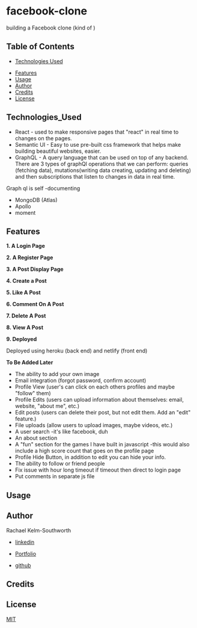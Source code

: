 # facebook-clone
building a Facebook clone (kind of )

## Table of Contents
* [Technologies Used](Technologies_Used)
<!-- * [Deployed Site](Deployed) -->
* [Features](Features)
* [Usage](Usage)
* [Author](Author)
* [Credits](Credits)
* [License](License)

## Technologies_Used

* React - used to make responsive pages that "react" in real time to changes on the pages.
* Semantic UI - Easy to use pre-built css framework that helps make building beautiful websites, easier.
* GraphQL - A query language that can be used on top of any backend. There are 3 types of graphQl operations that we can perform: queries (fetching data), mutations(writing data creating, updating and deleting) and then subscriptions that listen to changes in data in real time.

Graph ql is self -documenting

* MongoDB (Atlas)
* Apollo
* moment

## Features 
__1. A Login Page__

__2. A Register Page__

__3. A Post Display Page__

__4. Create a Post__

__5. Like A Post__

__6. Comment On A Post__

__7. Delete A Post__

__8. View A Post__

__9. Deployed__

Deployed using heroku (back end) and netlify (front end)

<!-- could use goolge cloud services or aws for back end too -->

 __To Be Added Later__
 
* The ability to add your own image
* Email integration (forgot password, confirm account) 
* Profile View (user's can click on each others profiles and maybe "follow" them)
* Profile Edits (users can upload information about themselves: email, website, "about me", etc.) 
* Edit posts (users can delete their post, but not edit them. Add an "edit" feature.) 
* File uploads (allow users to upload images, maybe videos, etc.)
* A user search -it's like facebook, duh
* An about section
* A "fun" section for the games I have built in javascript -this would also include a high score count that goes on the profile page
* Profile Hide Button, in addition to edit you can hide your info. 
* The ability to follow or friend people
* Fix issue with hour long timeout if timeout then direct to login page
* Put comments in separate js file

## Usage

## Author 
Rachael Kelm-Southworth

* [linkedin](https://www.linkedin.com/in/rachael-kelm-southworth-87a3831b3) 

* [Portfolio](https://rksouth.github.io/Portfolio/ )

* [github](https://github.com/RKSouth/)

 ## Credits



## License
[MIT](https://choosealicense.com/licenses/mit/)
<!-- 
Consider Adding the following
* Email integration (forgot password, confirm account) 
* Profile View (user's can click on each others profiles and maybe "follow" them)
* Profile Edits (users can upload information about themselves: email, website, "about me", etc.) 
* Edit posts (users can delete their post, but not edit them. Add an "edit" feature.) 
* File uploads (allow users to upload images, maybe videos, etc.)
* Change the styling, make it your own -->